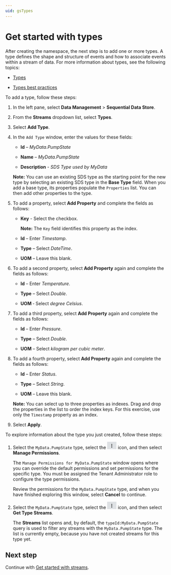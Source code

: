 ```yaml
---
uid: gsTypes
---
```


# Get started with types

After creating the namespace, the next step is to add one or more types. A type defines the shape and structure of events and how to associate events within a stream of data. For more information about types, see the following topics:

- [Types](xref:ccTypes)

- [Types best practices](xref:bpTypes)

To add a type, follow these steps:

1. In the left pane, select **Data Management** > **Sequential Data Store**.

1. From the **Streams** dropdown list, select **Types**.

1. Select **Add Type**.

1. In the `Add Type` window, enter the values for these fields:

   - **Id** &ndash; *MyData.PumpState*

   - **Name** &ndash; *MyData.PumpState*

   - **Description** - *SDS Type used by MyData*


    **Note:** You can use an existing SDS type as the starting point for the new type by selecting an existing SDS type in the **Base Type** field. When you add a base type, its properties populate the `Properties` list. You can then add other properties to the type.

1. To add a property, select **Add Property** and complete the fields as follows:

   - **Key** - Select the checkbox.


     **Note:** The `Key` field identifies this property as the index. 

   - **Id** &ndash; Enter *Timestamp*.

   - **Type** &ndash; Select *DateTime*. <!-- Do we need to mention that you can filter by System or Tenant types? --> 

   - **UOM** &ndash; Leave this blank.

1. To add a second property, select **Add Property** again and complete the fields as follows:

   - **Id** &ndash; Enter *Temperature*.

   - **Type** &ndash; Select *Double*.

   - **UOM** &dash; Select *degree Celsius*.
   
1. To add a third property, select **Add Property** again and complete the fields as follows:

   - **Id** &ndash; Enter *Pressure*.

   - **Type** &ndash; Select *Double*.
   
   - **UOM** &ndash; Select *kilogram per cubic meter*.

1. To add a fourth property, select **Add Property** again and complete the fields as follows:

      - **Id** &ndash; Enter *Status*.

      - **Type** &ndash; Select *String*.

      - **UOM** &ndash; Leave this blank.

      **Note:** You can select up to three properties as indexes. Drag and drop the properties in the list to order the index keys. For this exercise, use only the `Timestamp` property as an index.

1. Select **Apply**.

To explore information about the type you just created, follow these steps:

1. Select the `MyData.PumpState` type, select the ![More Options button](images/more-options.png) icon, and then select **Manage Permissions**.

    The `Manage Permissions for MyData.PumpState` window opens where you can override the default permissions and set permissions for the specific type. You must be assigned the Tenant Administrator role to configure the type permissions.

    Review the permissions for the `MyData.PumpState` type, and when you have finished exploring this window, select **Cancel** to continue. 

1. Select the `MyData.PumpState` type, select the ![More Options button](images/more-options.png) icon, and then select **Get Type Streams**.

   The **Streams** list opens and, by default, the `typeId:MyData.PumpState` query is used to filter any streams with the `MyData.PumpState` type. The list is currently empty, because you have not created streams for this type yet.

## Next step

Continue with [Get started with streams](xref:gsStreams).

